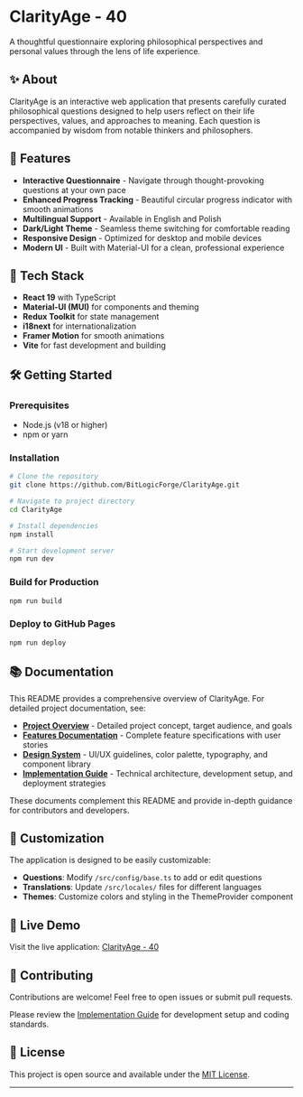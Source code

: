 # ClarityAge - 40

A thoughtful questionnaire exploring philosophical perspectives and personal values through the lens of life experience.

## ✨ About

ClarityAge is an interactive web application that presents carefully curated philosophical questions designed to help users reflect on their life perspectives, values, and approaches to meaning. Each question is accompanied by wisdom from notable thinkers and philosophers.

## 🎯 Features

- **Interactive Questionnaire** - Navigate through thought-provoking questions at your own pace
- **Enhanced Progress Tracking** - Beautiful circular progress indicator with smooth animations
- **Multilingual Support** - Available in English and Polish
- **Dark/Light Theme** - Seamless theme switching for comfortable reading
- **Responsive Design** - Optimized for desktop and mobile devices
- **Modern UI** - Built with Material-UI for a clean, professional experience

## 🚀 Tech Stack

- **React 19** with TypeScript
- **Material-UI (MUI)** for components and theming
- **Redux Toolkit** for state management
- **i18next** for internationalization
- **Framer Motion** for smooth animations
- **Vite** for fast development and building

## 🛠️ Getting Started

### Prerequisites

- Node.js (v18 or higher)
- npm or yarn

### Installation

```bash
# Clone the repository
git clone https://github.com/BitLogicForge/ClarityAge.git

# Navigate to project directory
cd ClarityAge

# Install dependencies
npm install

# Start development server
npm run dev
```

### Build for Production

```bash
npm run build
```

### Deploy to GitHub Pages

```bash
npm run deploy
```

## 📚 Documentation

This README provides a comprehensive overview of ClarityAge. For detailed project documentation, see:

- **[Project Overview](src/docs/base.md)** - Detailed project concept, target audience, and goals
- **[Features Documentation](src/docs/features.md)** - Complete feature specifications with user stories
- **[Design System](src/docs/design.md)** - UI/UX guidelines, color palette, typography, and component library
- **[Implementation Guide](src/docs/implementation.md)** - Technical architecture, development setup, and deployment strategies

These documents complement this README and provide in-depth guidance for contributors and developers.

## 🎨 Customization

The application is designed to be easily customizable:

- **Questions**: Modify `/src/config/base.ts` to add or edit questions
- **Translations**: Update `/src/locales/` files for different languages
- **Themes**: Customize colors and styling in the ThemeProvider component

## 📱 Live Demo

Visit the live application: [ClarityAge - 40](https://bitlogicforge.github.io/ClarityAge)

## 🤝 Contributing

Contributions are welcome! Feel free to open issues or submit pull requests.

Please review the [Implementation Guide](src/docs/implementation.md) for development setup and coding standards.

## 📄 License

This project is open source and available under the [MIT License](LICENSE).

---
